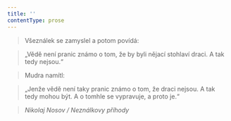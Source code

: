 ```yaml
---
title: ''
contentType: prose
---
```


<section>

> Všeználek se zamyslel a potom povídá:

> „Vědě není pranic známo o tom, že by byli nějací stohlaví draci. A tak tedy nejsou.“

> Mudra namítl:

> „Jenže vědě není taky pranic známo o tom, že draci nejsou. A tak tedy mohou být. A o tomhle se vypravuje, a proto je.“

> _Nikolaj Nosov / Neználkovy příhody_

</section>
